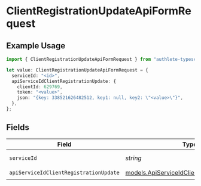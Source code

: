 # ClientRegistrationUpdateApiFormRequest

## Example Usage

```typescript
import { ClientRegistrationUpdateApiFormRequest } from "authlete-typescript-sdk/models/operations";

let value: ClientRegistrationUpdateApiFormRequest = {
  serviceId: "<id>",
  apiServiceIdClientRegistrationUpdate: {
    clientId: 629769,
    token: "<value>",
    json: "{key: 338521626482512, key1: null, key2: \"<value>\"}",
  },
};
```

## Fields

| Field                                                                                               | Type                                                                                                | Required                                                                                            | Description                                                                                         |
| --------------------------------------------------------------------------------------------------- | --------------------------------------------------------------------------------------------------- | --------------------------------------------------------------------------------------------------- | --------------------------------------------------------------------------------------------------- |
| `serviceId`                                                                                         | *string*                                                                                            | :heavy_check_mark:                                                                                  | A service ID.                                                                                       |
| `apiServiceIdClientRegistrationUpdate`                                                              | [models.ApiServiceIdClientRegistrationUpdate](../../models/apiserviceidclientregistrationupdate.md) | :heavy_check_mark:                                                                                  | N/A                                                                                                 |